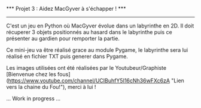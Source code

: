 *** Projet 3 : Aidez MacGyver à s'échapper ! ***
************************************************


C'est un jeu en Python où MacGyver évolue dans un labyrinthe en 2D.
Il doit récuperer 3 objets positionnés au hasard dans le labyrinthe puis ce présenter au gardien pour remporter la partie.

Ce mini-jeu va être réalisé grace au module Pygame, le labyrinthe sera lui réalisé en fichier TXT puis generer dans Pygame.

Les images utilisées ont été réalisées par le Youtubeur/Graphiste
[Bienvenue chez les fous] (https://www.youtube.com/channel/UCIBuhfY5I16cNh36wFXc6zA "Lien vers la chaine du Fou!"),
merci à lui !

... Work in progress ...
